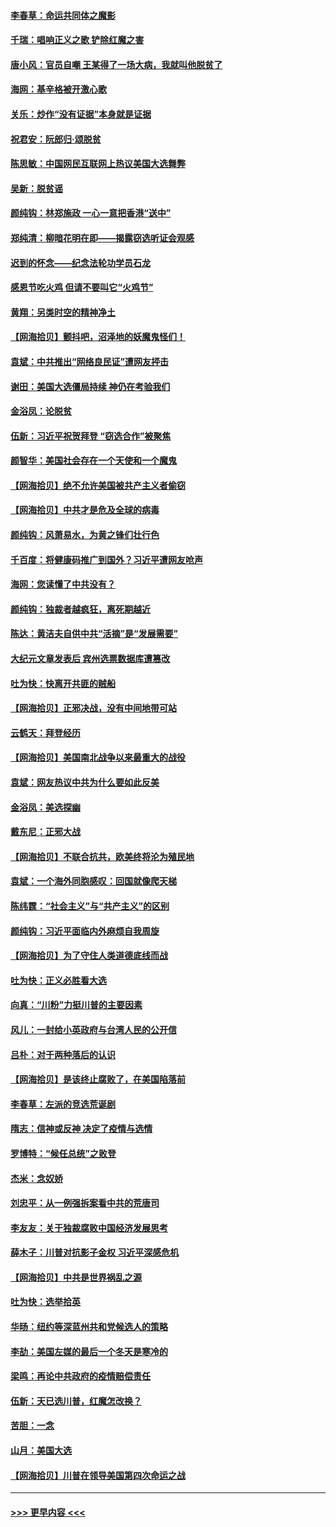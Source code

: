 #### [李春草：命运共同体之魔影](../pages/nsc993/n12585026.md?t=12010502) 
#### [千瑞：唱响正义之歌 铲除红魔之害](../pages/nsc993/n12585002.md?t=12010502) 
#### [唐小风：官员自嘲 王某得了一场大病，我就叫他脱贫了](../pages/nsc993/n12584981.md?t=12010502) 
#### [海网：基辛格被开激心歌](../pages/nsc993/n12584946.md?t=12010502) 
#### [关乐：炒作“没有证据”本身就是证据](../pages/nsc993/n12583146.md?t=12010502) 
#### [祝君安：阮郎归‧颂脱贫](../pages/nsc993/n12583119.md?t=12010502) 
#### [陈思敏：中国网民互联网上热议美国大选舞弊](../pages/nsc993/n12582845.md?t=12010502) 
#### [吴新：脱贫谣](../pages/nsc993/n12580839.md?t=12010502) 
#### [颜纯钩：林郑施政 一心一意把香港“送中”](../pages/nsc993/n12580805.md?t=12010502) 
#### [郑纯清：柳暗花明在即——揭露窃选听证会观感](../pages/nsc993/n12580795.md?t=12010502) 
#### [迟到的怀念——纪念法轮功学员石龙](../pages/nsc993/n12580245.md?t=12010502) 
#### [感恩节吃火鸡  但请不要叫它“火鸡节”](../pages/nsc993/n12580252.md?t=12010502) 
#### [黄翔：另类时空的精神净土](../pages/nsc993/n12578638.md?t=12010502) 
#### [【网海拾贝】颤抖吧，沼泽地的妖魔鬼怪们！](../pages/nsc993/n12578552.md?t=12010502) 
#### [袁斌：中共推出“网络良民证”遭网友抨击](../pages/nsc993/n12578511.md?t=12010502) 
#### [谢田：美国大选僵局持续 神仍在考验我们](../pages/nsc993/n12577432.md?t=12010502) 
#### [金浴凤：论脱贫](../pages/nsc993/n12576386.md?t=12010502) 
#### [伍新：习近平祝贺拜登 “窃选合作”被聚焦](../pages/nsc993/n12576358.md?t=12010502) 
#### [颜智华：美国社会存在一个天使和一个魔鬼](../pages/nsc993/n12574299.md?t=12010502) 
#### [【网海拾贝】绝不允许美国被共产主义者偷窃](../pages/nsc993/n12573396.md?t=12010502) 
#### [【网海拾贝】中共才是危及全球的病毒](../pages/nsc993/n12571204.md?t=12010502) 
#### [颜纯钩：风萧易水，为黄之锋们壮行色](../pages/nsc993/n12571487.md?t=12010502) 
#### [千百度：将健康码推广到国外？习近平遭网友呛声](../pages/nsc993/n12570808.md?t=12010502) 
#### [海网：您读懂了中共没有？](../pages/nsc993/n12570487.md?t=12010502) 
#### [颜纯钩：独裁者越疯狂，离死期越近](../pages/nsc993/n12569055.md?t=12010502) 
#### [陈达：黄洁夫自供中共“活摘”是“发展需要”](../pages/nsc993/n12568541.md?t=12010502) 
#### [大纪元文章发表后 宾州选票数据库遭篡改](../pages/nsc993/n12568105.md?t=12010502) 
#### [吐为快：快离开共匪的贼船](../pages/nsc993/n12568462.md?t=12010502) 
#### [【网海拾贝】正邪决战，没有中间地带可站](../pages/nsc993/n12568439.md?t=12010502) 
#### [云鹤天：拜登经历](../pages/nsc993/n12567294.md?t=12010502) 
#### [【网海拾贝】美国南北战争以来最重大的战役](../pages/nsc993/n12567247.md?t=12010502) 
#### [袁斌：网友热议中共为什么要如此反美](../pages/nsc993/n12567162.md?t=12010502) 
#### [金浴凤：美选探幽](../pages/nsc993/n12567147.md?t=12010502) 
#### [戴东尼：正邪大战](../pages/nsc993/n12567033.md?t=12010502) 
#### [【网海拾贝】不联合抗共，欧美终将沦为殖民地](../pages/nsc993/n12565068.md?t=12010502) 
#### [袁斌：一个海外同胞感叹：回国就像爬天梯](../pages/nsc993/n12564986.md?t=12010502) 
#### [陈纬霆：“社会主义”与“共产主义”的区别](../pages/nsc993/n12562417.md?t=12010502) 
#### [颜纯钩：习近平面临内外麻烦自我周旋](../pages/nsc993/n12563356.md?t=12010502) 
#### [【网海拾贝】为了守住人类道德底线而战](../pages/nsc993/n12562542.md?t=12010502) 
#### [吐为快：正义必胜看大选](../pages/nsc993/n12561967.md?t=12010502) 
#### [向真：“川粉”力挺川普的主要因素](../pages/nsc993/n12560774.md?t=12010502) 
#### [风儿：一封给小英政府与台湾人民的公开信](../pages/nsc993/n12560581.md?t=12010502) 
#### [吕朴：对于两种落后的认识](../pages/nsc993/n12560492.md?t=12010502) 
#### [【网海拾贝】是该终止腐败了，在美国陷落前](../pages/nsc993/n12559936.md?t=12010502) 
#### [李春草：左派的竞选荒诞剧](../pages/nsc993/n12558380.md?t=12010502) 
#### [隋志：信神或反神 决定了疫情与选情](../pages/nsc993/n12558255.md?t=12010502) 
#### [罗博特：“候任总统”之败登](../pages/nsc993/n12558189.md?t=12010502) 
#### [杰米：念奴娇](../pages/nsc993/n12558174.md?t=12010502) 
#### [刘忠平：从一例强拆案看中共的荒唐司](../pages/nsc993/n12558036.md?t=12010502) 
#### [李友友：关于独裁腐败中国经济发展思考](../pages/nsc993/n12558004.md?t=12010502) 
#### [薛木子：川普对抗影子金权 习近平深感危机](../pages/nsc993/n12557342.md?t=12010502) 
#### [【网海拾贝】中共是世界祸乱之源](../pages/nsc993/n12555353.md?t=12010502) 
#### [吐为快：选举拾英](../pages/nsc993/n12555041.md?t=12010502) 
#### [华旸：纽约等深蓝州共和党候选人的策略](../pages/nsc993/n12554309.md?t=12010502) 
#### [李劼：美国左媒的最后一个冬天是寒冷的](../pages/nsc993/n12552947.md?t=12010502) 
#### [梁鸣：再论中共政府的疫情赔偿责任](../pages/nsc993/n12553012.md?t=12010502) 
#### [伍新：天已选川普，红魔怎改换？](../pages/nsc993/n12552970.md?t=12010502) 
#### [苦胆：一念](../pages/nsc993/n12552957.md?t=12010502) 
#### [山月：美国大选](../pages/nsc993/n12552446.md?t=12010502) 
#### [【网海拾贝】川普在领导美国第四次命运之战](../pages/nsc993/n12551973.md?t=12010502) 

----
#### [ >>> 更早内容 <<< ](../indexes/nsc993-earlier.md)
